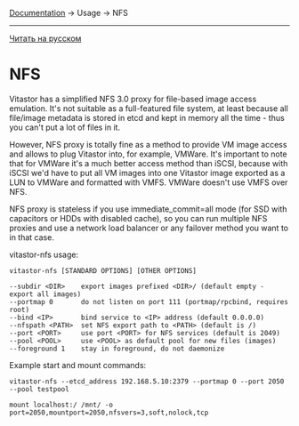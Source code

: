 [Documentation](../../README.md#documentation) → Usage → NFS

-----

[Читать на русском](nfs.ru.md)

# NFS

Vitastor has a simplified NFS 3.0 proxy for file-based image access emulation. It's not
suitable as a full-featured file system, at least because all file/image metadata is stored
in etcd and kept in memory all the time - thus you can't put a lot of files in it.

However, NFS proxy is totally fine as a method to provide VM image access and allows to
plug Vitastor into, for example, VMWare. It's important to note that for VMWare it's a much
better access method than iSCSI, because with iSCSI we'd have to put all VM images into one
Vitastor image exported as a LUN to VMWare and formatted with VMFS. VMWare doesn't use VMFS
over NFS.

NFS proxy is stateless if you use immediate_commit=all mode (for SSD with capacitors or
HDDs with disabled cache), so you can run multiple NFS proxies and use a network load
balancer or any failover method you want to in that case.

vitastor-nfs usage:

```
vitastor-nfs [STANDARD OPTIONS] [OTHER OPTIONS]

--subdir <DIR>    export images prefixed <DIR>/ (default empty - export all images)
--portmap 0       do not listen on port 111 (portmap/rpcbind, requires root)
--bind <IP>       bind service to <IP> address (default 0.0.0.0)
--nfspath <PATH>  set NFS export path to <PATH> (default is /)
--port <PORT>     use port <PORT> for NFS services (default is 2049)
--pool <POOL>     use <POOL> as default pool for new files (images)
--foreground 1    stay in foreground, do not daemonize
```

Example start and mount commands:

```
vitastor-nfs --etcd_address 192.168.5.10:2379 --portmap 0 --port 2050 --pool testpool
```

```
mount localhost:/ /mnt/ -o port=2050,mountport=2050,nfsvers=3,soft,nolock,tcp
```
